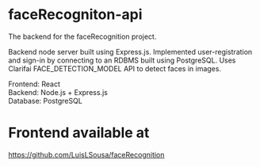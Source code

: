 # faceRecogniton-api
The backend for the faceRecognition project.

Backend node server built using Express.js. Implemented user-registration and sign-in by connecting to an RDBMS built using PostgreSQL. Uses Clarifai FACE_DETECTION_MODEL API to detect faces in images.

Frontend: React \
Backend: Node.js + Express.js \
Database: PostgreSQL

# Frontend available at

https://github.com/LuisLSousa/faceRecognition
